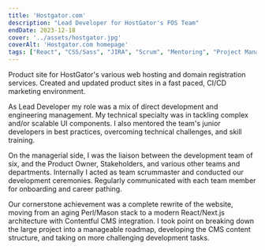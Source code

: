 ```yaml
---
title: 'Hostgator.com'
description: "Lead Developer for HostGator's FOS Team"
endDate: 2023-12-18
cover: '../assets/hostgator.jpg'
coverAlt: 'Hostgator.com homepage'
tags: ["React", "CSS/Sass", "JIRA", "Scrum", "Mentoring", "Project Management", "Contentful CMS", "CI/CD"]
---
```

Product site for HostGator's various web hosting and domain registration services. Created and updated product sites in a fast paced, CI/CD marketing environment.

As Lead Developer my role was a mix of direct development and engineering management. My technical specialty was in tackling complex and/or scalable UI components. I also mentored the team's junior developers in best practices, overcoming technical challenges, and skill training.

On the managerial side, I was the liaison between the development team of six, and the Product Owner, Stakeholders, and various other teams and departments. Internally I acted as team scrummaster and conducted our development ceremonies. Regularly communicated with each team member for onboarding and career pathing.

Our cornerstone achievement was a complete rewrite of the website, moving from an aging Perl/Mason stack to a modern React/Next.js architecture with Contentful CMS integration. I took point on breaking down the large project into a manageable roadmap, developing the CMS content structure, and taking on more challenging development tasks.
